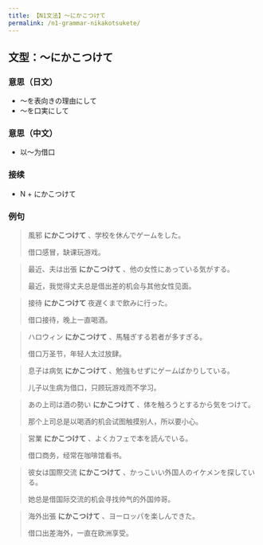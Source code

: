```yaml
---
title: 【N1文法】〜にかこつけて
permalink: /n1-grammar-nikakotsukete/
---
```


## 文型：〜にかこつけて

### 意思（日文）

- 〜を表向きの理由にして
- 〜を口実にして

### 意思（中文）

- 以〜为借口

### 接续

- N + にかこつけて

### 例句

> 風邪 **にかこつけて** 、学校を休んでゲームをした。
>
> 借口感冒，缺课玩游戏。

> 最近、夫は出張 **にかこつけて** 、他の女性にあっている気がする。
>
> 最近，我觉得丈夫总是借出差的机会与其他女性见面。

> 接待 **にかこつけて** 夜遅くまで飲みに行った。
>
> 借口接待，晚上一直喝酒。

> ハロウィン **にかこつけて** 、馬騒ぎする若者が多すぎる。
>
> 借口万圣节，年轻人太过放肆。

> 息子は病気 **にかこつけて** 、勉強もせずにゲームばかりしている。
>
> 儿子以生病为借口，只顾玩游戏而不学习。

> あの上司は酒の勢い **にかこつけて** 、体を触ろうとするから気をつけて。
>
> 那个上司总是以喝酒的机会试图触摸别人，所以要小心。

> 営業 **にかこつけて** 、よくカフェで本を読んでいる。
>
> 借口商务，经常在咖啡馆看书。

> 彼女は国際交流 **にかこつけて** 、かっこいい外国人のイケメンを探している。
>
> 她总是借国际交流的机会寻找帅气的外国帅哥。

> 海外出張 **にかこつけて** 、ヨーロッパを楽しんできた。
>
> 借口出差海外，一直在欧洲享受。
